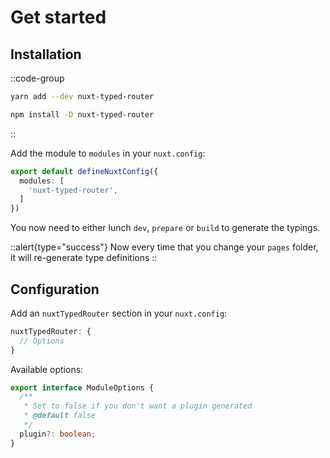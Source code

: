 # Get started

## Installation

::code-group
```bash [yarn]
yarn add --dev nuxt-typed-router
```
```bash [npm]
npm install -D nuxt-typed-router
```
::

Add the module to `modules` in your `nuxt.config`:

```ts [nuxt.config.ts]
export default defineNuxtConfig({
  modules: [
    'nuxt-typed-router',
  ]
})
```

You now need to either lunch `dev`, `prepare` or `build` to generate the typings.

::alert{type="success"}
Now every time that you change your `pages` folder, it will re-generate type definitions
::

## Configuration

Add an `nuxtTypedRouter` section in your `nuxt.config`:

```ts [nuxt.config.ts]
nuxtTypedRouter: {
  // Options
}
```

Available options:

```ts
export interface ModuleOptions {
  /**
   * Set to false if you don't want a plugin generated
   * @default false
   */
  plugin?: boolean;
}

```